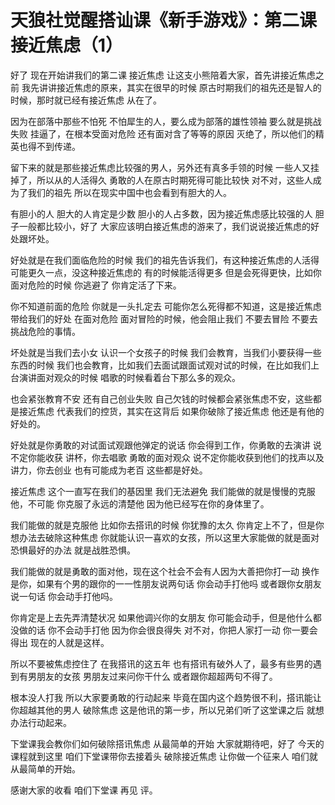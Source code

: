 # 天狼社觉醒搭讪课《新手游戏》：第二课 接近焦虑（1）

好了 现在开始讲我们的第二课 接近焦虑 让这支小熊陪着大家，首先讲接近焦虑之前 我先讲讲接近焦虑的原来，其实在很早的时候 原古时期我们的祖先还是智人的时候，那时就已经有接近焦虑 从在了。

因为在部落中那些不怕死 不怕犀生的人，要么成为部落的雄性领袖 要么就是挑战失败 挂逼了，在根本受面对危险 还有面对含了等等的原因 灭绝了，所以他们的精英也得不到传递。

留下来的就是那些接近焦虑比较强的男人，另外还有真多手领的时候 一些人又挂掉了，所以从的人活得久 勇敢的人在原古时期死得可能比较快 对不对，这些人成为了我们的祖先 所以在现实中国中也会看到有胆大的人。

有胆小的人 胆大的人肯定是少数 胆小的人占多数，因为接近焦虑感比较强的人 胆子一般都比较小，好了 大家应该明白接近焦虑的游来了，我们说说接近焦虑的好处跟坏处。

好处就是在我们面临危险的时候 我们的祖先告诉我们，有这种接近焦虑的人活得可能更久一点，没这种接近焦虑的 有的时候能活得更多 但是会死得更快，比如你面对危险的时候 你逃避了 你肯定活了下来。

你不知道前面的危险 你就是一头扎定去 可能你怎么死得都不知道，这是接近焦虑带给我们的好处 在面对危险 面对冒险的时候，他会阻止我们 不要去冒险 不要去挑战危险的事情。

坏处就是当我们去小女 认识一个女孩子的时候 我们会教育，当我们小要获得一些东西的时候 我们也会教育，比如我们去面试跟面试观对试的时候，在比如我们上台演讲面对观众的时候 唱歌的时候看着台下那么多的观众。

也会紧张教育不安 还有自己创业失败 自己欠钱的时候都会紧张焦虑不安，这些都是接近焦虑 代表我们的控货，其实在这背后 如果你破除了接近焦虑 他还是有他的好处的。

好处就是你勇敢的对试面试观跟他弹定的说话 你会得到工作，你勇敢的去演讲 说不定你能收获 讲杯，你去唱歌 勇敢的面对观众 说不定你能收获到他们的找声以及讲力，你去创业 也有可能成为老百 这些都是好处。

接近焦虑 这个一直写在我们的基因里 我们无法避免 我们能做的就是慢慢的克服他，不可能 你克服了永远的清楚他 因为他已经写在你的身体里了。

我们能做的就是克服他 比如你去搭讯的时候 你犹豫的太久 你肯定上不了，但是你想办法去破除这种焦虑 你就能认识一喜欢的女孩，所以这里大家能做的就是面对恐惧最好的办法 就是战胜恐惧。

我们能做的就是勇敢的面对他，现在这个社会不会有人因为大善把你打一动 换作是你，如果有个男的跟你的一一性朋友说两句话 你会动手打他吗 或者跟你女朋友说一句话 你会动手打他吗。

你肯定是上去先弄清楚状况 如果他调兴你的女朋友 你可能会动手，但是他什么都没做的话 你不会动手打他 因为你会很良得失 对不对，你把人家打一动 你一要会得出 现在的人就是这样。

所以不要被焦虑控住了 在我搭讯的这五年 也有搭讯有破外人了，最多有些男的遇到有男朋友的女孩 男朋友过来问你干什么 或者跟你超超两句不得了。

根本没人打我 所以大家要勇敢的行动起来 毕竟在国内这个趋势很不利，搭讯能让你超越其他的男人 破除焦虑 这是他讯的第一步，所以兄弟们听了这堂课之后 就想办法行动起来。

下堂课我会教你们如何破除搭讯焦虑 从最简单的开始 大家就期待吧，好了 今天的课程就到这里 咱们下堂课带你去接着头 破除接近焦虑 让你做一个征来人 咱们就从最简单的开始。

感谢大家的收看 咱们下堂课 再见 评。